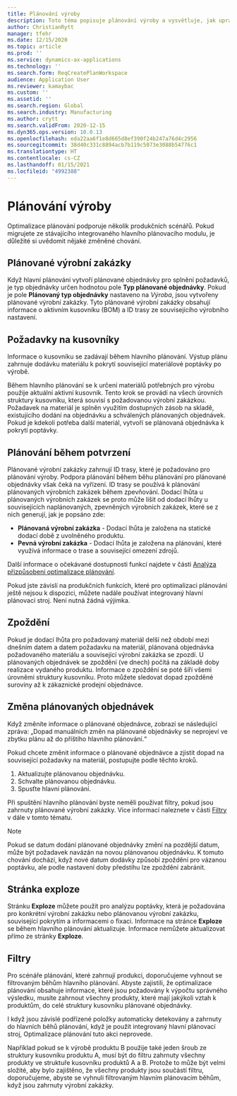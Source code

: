 ```yaml
---
title: Plánování výroby
description: Toto téma popisuje plánování výroby a vysvětluje, jak upravit plánované výrobní zakázky pomocí optimalizace plánování.
author: ChristianRytt
manager: tfehr
ms.date: 12/15/2020
ms.topic: article
ms.prod: ''
ms.service: dynamics-ax-applications
ms.technology: ''
ms.search.form: ReqCreatePlanWorkspace
audience: Application User
ms.reviewer: kamaybac
ms.custom: ''
ms.assetid: ''
ms.search.region: Global
ms.search.industry: Manufacturing
ms.author: crytt
ms.search.validFrom: 2020-12-15
ms.dyn365.ops.version: 10.0.13
ms.openlocfilehash: eda22aa6f1e8d665d8ef390f24b247a76d4c2956
ms.sourcegitcommit: 38d40c331c8894acb7b119c5073e3088b54776c1
ms.translationtype: HT
ms.contentlocale: cs-CZ
ms.lasthandoff: 01/15/2021
ms.locfileid: "4992388"
---
```

# <a name="production-planning"></a>Plánování výroby

Optimalizace plánování podporuje několik produkčních scénářů. Pokud migrujete ze stávajícího integrovaného hlavního plánovacího modulu, je důležité si uvědomit nějaké změněné chování.

<!-- The following video gives a short introduction to some of the current capabilities. 
KFM: Link to video for production functionality, coming soon... -->

## <a name="planned-production-orders"></a>Plánované výrobní zakázky

Když hlavní plánování vytvoří plánované objednávky pro splnění požadavků, je typ objednávky určen hodnotou pole **Typ plánované objednávky**. Pokud je pole **Plánovaný typ objednávky** nastaveno na *Výroba*, jsou vytvořeny plánované výrobní zakázky. Tyto plánované výrobní zakázky obsahují informace o aktivním kusovníku (BOM) a ID trasy ze souvisejícího výrobního nastavení.

## <a name="requirements-from-boms"></a>Požadavky na kusovníky

Informace o kusovníku se zadávají během hlavního plánování. Výstup plánu zahrnuje dodávku materiálu k pokrytí související materiálové poptávky po výrobě.

Během hlavního plánování se k určení materiálů potřebných pro výrobu použije aktuální aktivní kusovník. Tento krok se provádí na všech úrovních struktury kusovníku, která souvisí s požadovanou výrobní zakázkou. Požadavek na materiál je splněn využitím dostupných zásob na skladě, existujícího dodání na objednávku a schválených plánovaných objednávek. Pokud je kdekoli potřeba další materiál, vytvoří se plánovaná objednávka k pokrytí poptávky.

## <a name="scheduling-during-firming"></a>Plánování během potvrzení

Plánované výrobní zakázky zahrnují ID trasy, které je požadováno pro plánování výroby. Podpora plánování během běhu plánování pro plánované objednávky však čeká na vyřízení. ID trasy se používá k plánování plánovaných výrobních zakázek během zpevňování. Dodací lhůta u plánovaných výrobních zakázek se proto může lišit od dodací lhůty u souvisejících naplánovaných, zpevněných výrobních zakázek, které se z nich generují, jak je popsáno zde:

- **Plánovaná výrobní zakázka** - Dodací lhůta je založena na statické dodací době z uvolněného produktu.
- **Pevná výrobní zakázka** - Dodací lhůta je založena na plánování, které využívá informace o trase a související omezení zdrojů.

Další informace o očekávané dostupnosti funkcí najdete v části [Analýza přizpůsobení optimalizace plánování](planning-optimization-fit-analysis.md).

Pokud jste závislí na produkčních funkcích, které pro optimalizaci plánování ještě nejsou k dispozici, můžete nadále používat integrovaný hlavní plánovací stroj. Není nutná žádná výjimka.

## <a name="delays"></a>Zpoždění

Pokud je dodací lhůta pro požadovaný materiál delší než období mezi dnešním datem a datem požadavku na materiál, plánovaná objednávka požadovaného materiálu a související výrobní zakázka se zpozdí. U plánovaných objednávek se zpoždění (ve dnech) počítá na základě doby realizace vydaného produktu. Informace o zpoždění se poté šíří všemi úrovněmi struktury kusovníku. Proto můžete sledovat dopad zpožděné suroviny až k zákaznické prodejní objednávce.

## <a name="modifying-planned-orders"></a>Změna plánovaných objednávek

Když změníte informace o plánované objednávce, zobrazí se následující zpráva: „Dopad manuálních změn na plánované objednávky se neprojeví ve zbytku plánu až do příštího hlavního plánování.“

Pokud chcete změnit informace o plánované objednávce a zjistit dopad na související požadavky na materiál, postupujte podle těchto kroků.

1. Aktualizujte plánovanou objednávku.
2. Schvalte plánovanou objednávku.
3. Spusťte hlavní plánování.

Při spuštění hlavního plánování byste neměli používat filtry, pokud jsou zahrnuty plánované výrobní zakázky. Více informací naleznete v části [Filtry](#filters) v dále v tomto tématu.

> [!NOTE]
> Pokud se datum dodání plánované objednávky změní na pozdější datum, může být požadavek navázán na novou plánovanou objednávku. K tomuto chování dochází, když nové datum dodávky způsobí zpoždění pro vázanou poptávku, ale podle nastavení doby předstihu lze zpoždění zabránit.

## <a name="explosion-page"></a>Stránka exploze

Stránku **Exploze** můžete použít pro analýzu poptávky, která je požadována pro konkrétní výrobní zakázku nebo plánovanou výrobní zakázku, související pokrytím a informacemi o fixaci. Informace na stránce **Exploze** se během hlavního plánování aktualizuje. Informace nemůžete aktualizovat přímo ze stránky **Exploze**.

## <a name="filters"></a><a name="filters"></a>Filtry

Pro scénáře plánování, které zahrnují produkci, doporučujeme vyhnout se filtrovaným běhům hlavního plánování. Abyste zajistili, že optimalizace plánování obsahuje informace, které jsou požadovány k výpočtu správného výsledku, musíte zahrnout všechny produkty, které mají jakýkoli vztah k produktům, do celé struktury kusovníku plánované objednávky.

I když jsou závislé podřízené položky automaticky detekovány a zahrnuty do hlavních běhů plánování, když je použit integrovaný hlavní plánovací stroj, Optimalizace plánování tuto akci neprovede.

Například pokud se k výrobě produktu B použije také jeden šroub ze struktury kusovníku produktu A, musí být do filtru zahrnuty všechny produkty ve struktuře kusovníku produktů A a B. Protože to může být velmi složité, aby bylo zajištěno, že všechny produkty jsou součástí filtru, doporučujeme, abyste se vyhnuli filtrovaným hlavním plánovacím běhům, když jsou zahrnuty výrobní zakázky.
